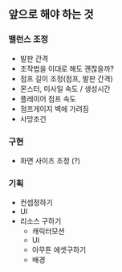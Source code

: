 ## 앞으로 해야 하는 것

### 밸런스 조정

- 발판 간격 
- 조작법을 이대로 해도 괜찮을까?
- 점프 길이 조정(점프, 발판 간격)
- 몬스터, 미사일 속도 / 생성시간
- 플레이어 점프 속도
- 점프게이지 벽에 가려짐
- 사망조건 

### 구현

- 화면 사이즈 조정 (?)

### 기획

- 컨셉정하기
- UI
- 리소스 구하기
  - 캐릭터모션
  - UI
  - 아무튼 에셋구하기
  - 배경
